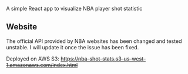 A simple React app to visualize NBA player shot statistic <br/>

<h2>Website</h2>

The official API provided by NBA websites has been changed and tested unstable. I will update it once the issue has been fixed.

Deployed on AWS S3: ~~https://nba-shot-stats.s3-us-west-1.amazonaws.com/index.html~~
